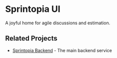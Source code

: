# Sprintopia UI

A joyful home for agile discussions and estimation.

## Related Projects

- [Sprintopia Backend](https://github.com/lydongcanh/sprintopia) - The main backend service